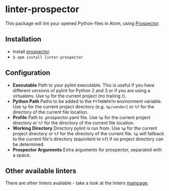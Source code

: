 # linter-prospector
This package will lint your opened Python-files in Atom, using [Prospector](https://prospector.landscape.io/en/master/#).

## Installation

* Install [prospector](https://prospector.landscape.io/en/master/#installation).
* `$ apm install linter-prospector`

## Configuration
* **Executable** Path to your pylint executable. This is useful if you have different versions of pylint for Python 2
  and 3 or if you are using a virtualenv. Use `%p` for the current project (no trailing /).
* **Python Path** Paths to be added to the `PYTHONPATH` environment variable. Use `%p` for the current project
  directory (e.g. `%p/vendor`) or `%f` for the directory of the current
  file location.
* **Profile** Path to .prospector.yaml file. Use `%p` for the current project directory or `%f` for the directory of the current
  file location.
* **Working Directory** Directory pylint is run from. Use `%p` for the current project directory or `%f` for the
  directory of the current file.
  `%p` will fallback to the current file's directory (equivilent to `%f`) if no project directory can be determined.
* **Prospector Arguments** Extra arguments for prospector, separated with a space.

## Other available linters
There are other linters available - take a look at the linters [mainpage](https://github.com/steelbrain/linter).

